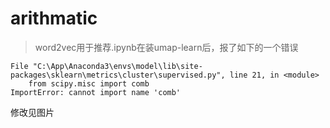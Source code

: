 # arithmatic

>word2vec用于推荐.ipynb在装umap-learn后，报了如下的一个错误

```  
File "C:\App\Anaconda3\envs\model\lib\site-packages\sklearn\metrics\cluster\supervised.py", line 21, in <module>
    from scipy.misc import comb
ImportError: cannot import name 'comb'
```  

 修改见图片
